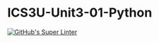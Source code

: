 # ICS3U-Unit3-01-Python

[![GitHub's Super Linter](https://github.com/Ethan-Prieur1/ICS3U-Unit3-01-Python/workflows/GitHub's%20Super%20Linter/badge.svg)](https://github.com/Ethan-Prieur1/ICS3U-Unit3-01-Python/actions)
